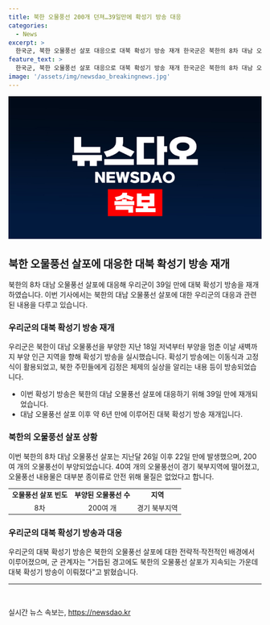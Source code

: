 ```yaml
---
title: 북한 오물풍선 200개 던져…39일만에 확성기 방송 대응
categories:
  - News
excerpt: >
  한국군, 북한 오물풍선 살포 대응으로 대북 확성기 방송 재개 한국군은 북한의 8차 대남 오물풍선 살포에 대응하여 대북 확성기 방송을 39일 만에 재개했다. 북한의 오물풍선 살포에 대응하기 위해 우리군은 이번을 포함하여 2회에 걸친 대북 확성기 방송을 실시했다. 이번 살포로 경고를 무시하는 북한의 행동에 대응하기 위한 전략적·작전적인 조치로 여겨진다. 함부로 북한의 오물풍선 살포가 지속되면 우리군의 대응은 북한의 행동에 따라 달라질 것으로 경고했다.
feature_text: >
  한국군, 북한 오물풍선 살포 대응으로 대북 확성기 방송 재개 한국군은 북한의 8차 대남 오물풍선 살포에 대응하여 대북 확성기 방송을 39일 만에 재개했다. 북한의 오물풍선 살포에 대응하기 위해 우리군은 이번을 포함하여 2회에 걸친 대북 확성기 방송을 실시했다. 이번 살포로 경고를 무시하는 북한의 행동에 대응하기 위한 전략적·작전적인 조치로 여겨진다. 함부로 북한의 오물풍선 살포가 지속되면 우리군의 대응은 북한의 행동에 따라 달라질 것으로 경고했다.
image: '/assets/img/newsdao_breakingnews.jpg'
---
```


<p><img src="/assets/img/newsdao_breakingnews.jpg" alt="implanttips 속보" /></p>

<h2 data-ke-size="size26">북한 오물풍선 살포에 대응한 대북 확성기 방송 재개</h2>

<p data-ke-size="size16">북한의 8차 대남 오물풍선 살포에 대응해 우리군이 39일 만에 대북 확성기 방송을 재개하였습니다. 이번 기사에서는 북한의 대남 오물풍선 살포에 대한 우리군의 대응과 관련된 내용을 다루고 있습니다.</p>

<h3><b>우리군의 대북 확성기 방송 재개</b></h3>

<p data-ke-size="size16">우리군은 북한이 대남 오물풍선을 부양한 지난 18일 저녁부터 부양을 멈춘 이날 새벽까지 부양 인근 지역을 향해 확성기 방송을 실시했습니다. 확성기 방송에는 이동식과 고정식이 활용되었고, 북한 주민들에게 김정은 체제의 실상을 알리는 내용 등이 방송되었습니다.</p>

<ul>
  <li>이번 확성기 방송은 북한의 대남 오물풍선 살포에 대응하기 위해 39일 만에 재개되었습니다.</li>
  <li>대남 오물풍선 살포 이후 약 6년 만에 이루어진 대북 확성기 방송 재개입니다.</li>
</ul>

<h3><b>북한의 오물풍선 살포 상황</b></h3>

<p data-ke-size="size16">이번 북한의 8차 대남 오물풍선 살포는 지난달 26일 이후 22일 만에 발생했으며, 200여 개의 오물풍선이 부양되었습니다. 40여 개의 오물풍선이 경기 북부지역에 떨어졌고, 오물풍선 내용물은 대부분 종이류로 안전 위해 물질은 없었다고 합니다.</p>

<table>
  <tr>
    <td style="text-align: center; height: 17px;"><b>오물풍선 살포 빈도</b></td>
    <td style="text-align: center; height: 17px;"><b>부양된 오물풍선 수</b></td>
    <td style="text-align: center; height: 17px;"><b>지역</b></td>
  </tr>
  <tr>
    <td style="text-align: center; height: 17px;">8차</td>
    <td style="text-align: center; height: 17px;">200여 개</td>
    <td style="text-align: center; height: 17px;">경기 북부지역</td>
  </tr>
</table>

<h3><b>우리군의 대북 확성기 방송과 대응</b></h3>

<p data-ke-size="size16">우리군의 대북 확성기 방송은 북한의 오물풍선 살포에 대한 전략적·작전적인 배경에서 이루어졌으며, 군 관계자는 "거듭된 경고에도 북한의 오물풍선 살포가 지속되는 가운데 대북 확성기 방송이 이뤄졌다"고 밝혔습니다.</p>

<hr>

<p data-ke-size="size16">&nbsp;</p>
실시간 뉴스 속보는, <a href="https://newsdao.kr" rel="dofollow">https://newsdao.kr</a>


